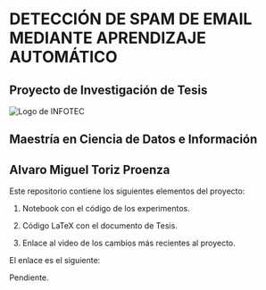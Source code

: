 # DETECCIÓN DE SPAM DE EMAIL MEDIANTE APRENDIZAJE AUTOMÁTICO

## Proyecto de Investigación de Tesis

![Logo de INFOTEC](https://infotec.mx/work/models/Infotec/2019/img/logo_infotec.png)

## Maestría en Ciencia de Datos e Información

## Alvaro Miguel Toriz Proenza

Este repositorio contiene los siguientes elementos del proyecto:

1. Notebook con el código de los experimentos.

2. Código LaTeX con el documento de Tesis.

3. Enlace al video de los cambios más recientes al proyecto.

El enlace es el siguiente:

Pendiente.

